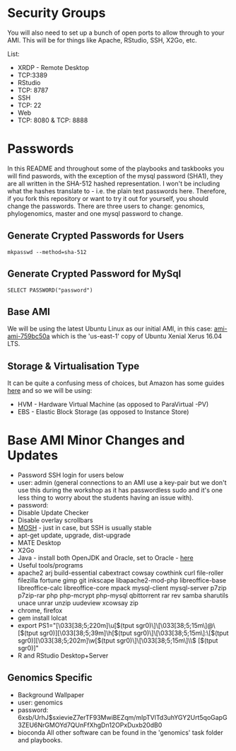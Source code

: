# Security Groups
You will also need to set up a bunch of open ports to allow through to your AMI. This will be for things like Apache, RStudio, SSH, X2Go, etc.

List:
 * XRDP - Remote Desktop
  * TCP:3389
 * RStudio
  * TCP: 8787
 * SSH
  * TCP: 22
 * Web
  * TCP: 8080 & TCP: 8888

# Passwords

In this README and throughout some of the playbooks and taskbooks you will find paswords, with the exception of the mysql password (SHA1), they are all written in the SHA-512 hashed representation.
I won't be including what the hashes translate to - i.e. the plain text passwords here. Therefore, if you fork this repository or want to try it out for yourself, you should change the passwords.
There are three users to change: genomics, phylogenomics, master and one mysql password to change.

## Generate Crypted Passwords for Users
    mkpasswd --method=sha-512

## Generate Crypted Password for MySql
    SELECT PASSWORD("password")

## Base AMI
We will be using the latest Ubuntu Linux as our initial AMI, in this case: [ami-ami-759bc50a](https://console.aws.amazon.com/ec2/home?region=us-east-1#LaunchInstanceWizard:ami=ami-759bc50a) which is the 'us-east-1'	copy of Ubuntu Xenial Xerus 16.04 LTS.

## Storage & Virtualisation Type
It can be quite a confusing mess of choices, but Amazon has some guides [here](https://docs.aws.amazon.com/AWSEC2/latest/UserGuide/ComponentsAMIs.html) and so we will be using:
 * HVM - Hardware Virtual Machine (as opposed to ParaVirtual -PV)
 * EBS - Elastic Block Storage (as opposed to Instance Store)

# Base AMI Minor Changes and Updates
* Password SSH login for users below
* user: admin (general connections to an AMI use a key-pair but we don't use this during the workshop as it has passwordless sudo and it's one less thing to worry about the students having an issue with).
 * password:
* Disable Update Checker
* Disable overlay scrollbars
* [MOSH](https://mosh.org/) - just in case, but SSH is usually stable
* apt-get update, upgrade, dist-upgrade
* MATE Desktop
* X2Go
* Java - install both OpenJDK and Oracle, set to Oracle - [here](https://www.digitalocean.com/community/tutorials/how-to-install-java-with-apt-get-on-ubuntu-16-04)
* Useful tools/programs
 * apache2 arj build-essential cabextract cowsay cowthink curl file-roller filezilla fortune gimp git inkscape libapache2-mod-php libreoffice-base libreoffice-calc libreoffice-core mpack  mysql-client mysql-server p7zip p7zip-rar php php-mcrypt php-mysql qbittorrent rar rev samba sharutils unace unrar unzip uudeview xcowsay zip
 * chrome, firefox
 * gem install lolcat
 * export PS1="\[\033[38;5;220m\]\u\[$(tput sgr0)\]\[\033[38;5;15m\]@\[$(tput sgr0)\]\[\033[38;5;39m\]\h\[$(tput sgr0)\]\[\033[38;5;15m\]:\[$(tput sgr0)\]\[\033[38;5;202m\]\w\[$(tput sgr0)\]\[\033[38;5;15m\]\\$ \[$(tput sgr0)\]"
 * R and RStudio Desktop+Server
 
## Genomics Specific
 * Background Wallpaper
 * user: genomics
 * password: $6$xsb/UrhJ$sxievieZ7erTF93MwiBEZqm/mIpTVlTd3uhYGY2Urt5qoGapG3ZEU6NrGMOYd7QUnFfXhgDn12OPxDuxb20dB0
 * bioconda
All other software can be found in the 'genomics' task folder and playbooks.
